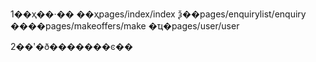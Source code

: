1��ҳ��·��
   ��ҳpages/index/index
   ѯ��pages/enquirylist/enquiry
   ����pages/makeoffers/make
   �ҵ�pages/user/user

2��ʹ�ð�������ͼ��
